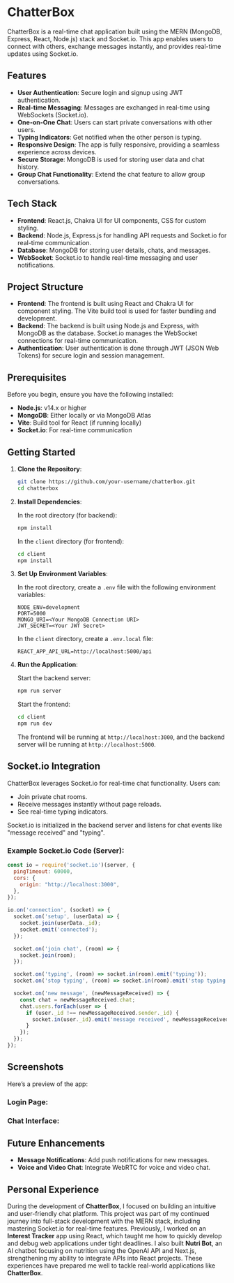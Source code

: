# ChatterBox

ChatterBox is a real-time chat application built using the MERN (MongoDB, Express, React, Node.js) stack and Socket.io. This app enables users to connect with others, exchange messages instantly, and provides real-time updates using Socket.io.

## Features
- **User Authentication**: Secure login and signup using JWT authentication.
- **Real-time Messaging**: Messages are exchanged in real-time using WebSockets (Socket.io).
- **One-on-One Chat**: Users can start private conversations with other users.
- **Typing Indicators**: Get notified when the other person is typing.
- **Responsive Design**: The app is fully responsive, providing a seamless experience across devices.
- **Secure Storage**: MongoDB is used for storing user data and chat history.
- **Group Chat Functionality**: Extend the chat feature to allow group conversations.
## Tech Stack
- **Frontend**: React.js, Chakra UI for UI components, CSS for custom styling.
- **Backend**: Node.js, Express.js for handling API requests and Socket.io for real-time communication.
- **Database**: MongoDB for storing user details, chats, and messages.
- **WebSocket**: Socket.io to handle real-time messaging and user notifications.

## Project Structure
- **Frontend**: The frontend is built using React and Chakra UI for component styling. The Vite build tool is used for faster bundling and development.
- **Backend**: The backend is built using Node.js and Express, with MongoDB as the database. Socket.io manages the WebSocket connections for real-time communication.
- **Authentication**: User authentication is done through JWT (JSON Web Tokens) for secure login and session management.

## Prerequisites
Before you begin, ensure you have the following installed:
- **Node.js**: v14.x or higher
- **MongoDB**: Either locally or via MongoDB Atlas
- **Vite**: Build tool for React (if running locally)
- **Socket.io**: For real-time communication

## Getting Started

1. **Clone the Repository**:

   ```bash
   git clone https://github.com/your-username/chatterbox.git
   cd chatterbox
   ```

2. **Install Dependencies**:

   In the root directory (for backend):
   ```bash
   npm install
   ```

   In the `client` directory (for frontend):
   ```bash
   cd client
   npm install
   ```

3. **Set Up Environment Variables**:

   In the root directory, create a `.env` file with the following environment variables:

   ```
   NODE_ENV=development
   PORT=5000
   MONGO_URI=<Your MongoDB Connection URI>
   JWT_SECRET=<Your JWT Secret>
   ```

   In the `client` directory, create a `.env.local` file:

   ```
   REACT_APP_API_URL=http://localhost:5000/api
   ```

4. **Run the Application**:

   Start the backend server:
   ```bash
   npm run server
   ```

   Start the frontend:
   ```bash
   cd client
   npm run dev
   ```

   The frontend will be running at `http://localhost:3000`, and the backend server will be running at `http://localhost:5000`.

## Socket.io Integration
ChatterBox leverages Socket.io for real-time chat functionality. Users can:
- Join private chat rooms.
- Receive messages instantly without page reloads.
- See real-time typing indicators.

Socket.io is initialized in the backend server and listens for chat events like "message received" and "typing".

### Example Socket.io Code (Server):
```js
const io = require('socket.io')(server, {
  pingTimeout: 60000,
  cors: {
    origin: "http://localhost:3000",
  },
});

io.on('connection', (socket) => {
  socket.on('setup', (userData) => {
    socket.join(userData._id);
    socket.emit('connected');
  });

  socket.on('join chat', (room) => {
    socket.join(room);
  });

  socket.on('typing', (room) => socket.in(room).emit('typing'));
  socket.on('stop typing', (room) => socket.in(room).emit('stop typing'));

  socket.on('new message', (newMessageReceived) => {
    const chat = newMessageReceived.chat;
    chat.users.forEach(user => {
      if (user._id !== newMessageReceived.sender._id) {
        socket.in(user._id).emit('message received', newMessageReceived);
      }
    });
  });
});
```

## Screenshots
Here’s a preview of the app:

### Login Page:

### Chat Interface:

## Future Enhancements
- **Message Notifications**: Add push notifications for new messages.
- **Voice and Video Chat**: Integrate WebRTC for voice and video chat.

## Personal Experience

During the development of **ChatterBox**, I focused on building an intuitive and user-friendly chat platform. This project was part of my continued journey into full-stack development with the MERN stack, including mastering Socket.io for real-time features. Previously, I worked on an **Interest Tracker** app using React, which taught me how to quickly develop and debug web applications under tight deadlines. I also built **Nutri Bot**, an AI chatbot focusing on nutrition using the OpenAI API and Next.js, strengthening my ability to integrate APIs into React projects. These experiences have prepared me well to tackle real-world applications like **ChatterBox**.

